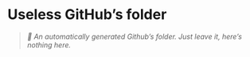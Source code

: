 # Useless GitHub’s folder
> *📍 An automatically generated Github’s folder.*
*Just leave it, here’s nothing here.*
